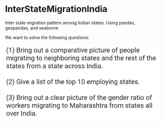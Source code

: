 # InterStateMigrationIndia
Inter state migration pattern among Indian states. Using pandas, geopandas, and seaborne

We want to solve the following questions: 

![questions.jpg](questions.jpg)